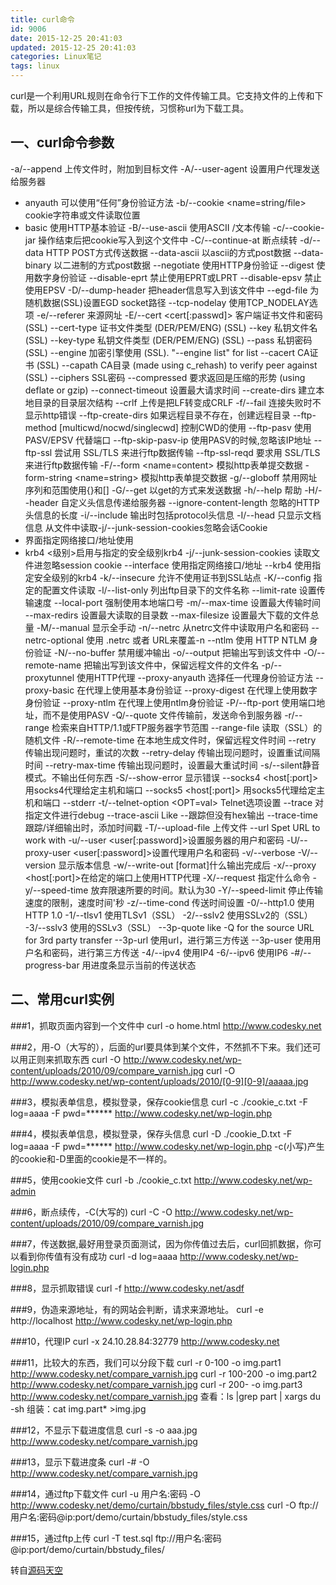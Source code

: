 ```yaml
---
title: curl命令
id: 9006
date: 2015-12-25 20:41:03
updated: 2015-12-25 20:41:03
categories: Linux笔记
tags: linux
---
```


curl是一个利用URL规则在命令行下工作的文件传输工具。它支持文件的上传和下载，所以是综合传输工具，但按传统，习惯称url为下载工具。
<!--more-->

## 一、curl命令参数
-a/--append 上传文件时，附加到目标文件
-A/--user-agent 设置用户代理发送给服务器
- anyauth 可以使用“任何”身份验证方法
-b/--cookie &lt;name=string/file&gt; cookie字符串或文件读取位置
- basic 使用HTTP基本验证
-B/--use-ascii 使用ASCII /文本传输
-c/--cookie-jar 操作结束后把cookie写入到这个文件中
-C/--continue-at 断点续转
-d/--data HTTP POST方式传送数据
--data-ascii 以ascii的方式post数据
--data-binary 以二进制的方式post数据
--negotiate 使用HTTP身份验证
--digest 使用数字身份验证
--disable-eprt 禁止使用EPRT或LPRT
--disable-epsv 禁止使用EPSV
-D/--dump-header 把header信息写入到该文件中
--egd-file 为随机数据(SSL)设置EGD socket路径
--tcp-nodelay 使用TCP_NODELAY选项
-e/--referer 来源网址
-E/--cert &lt;cert[:passwd]&gt; 客户端证书文件和密码 (SSL)
--cert-type 证书文件类型 (DER/PEM/ENG) (SSL)
--key 私钥文件名 (SSL)
--key-type 私钥文件类型 (DER/PEM/ENG) (SSL)
--pass 私钥密码 (SSL)
--engine 加密引擎使用 (SSL). "--engine list" for list
--cacert CA证书 (SSL)
--capath CA目录 (made using c_rehash) to verify peer against (SSL)
--ciphers SSL密码
--compressed 要求返回是压缩的形势 (using deflate or gzip)
--connect-timeout 设置最大请求时间
--create-dirs 建立本地目录的目录层次结构
--crlf 上传是把LF转变成CRLF
-f/--fail 连接失败时不显示http错误
--ftp-create-dirs 如果远程目录不存在，创建远程目录
--ftp-method [multicwd/nocwd/singlecwd] 控制CWD的使用
--ftp-pasv 使用 PASV/EPSV 代替端口
--ftp-skip-pasv-ip 使用PASV的时候,忽略该IP地址
--ftp-ssl 尝试用 SSL/TLS 来进行ftp数据传输
--ftp-ssl-reqd 要求用 SSL/TLS 来进行ftp数据传输
-F/--form &lt;name=content&gt; 模拟http表单提交数据
-form-string &lt;name=string&gt; 模拟http表单提交数据
-g/--globoff 禁用网址序列和范围使用{}和[]
-G/--get 以get的方式来发送数据
-h/--help 帮助
-H/--header 自定义头信息传递给服务器
--ignore-content-length 忽略的HTTP头信息的长度
-i/--include 输出时包括protocol头信息
-I/--head 只显示文档信息
从文件中读取-j/--junk-session-cookies忽略会话Cookie
- 界面指定网络接口/地址使用
- krb4 &lt;级别&gt;启用与指定的安全级别krb4
-j/--junk-session-cookies 读取文件进忽略session cookie
--interface 使用指定网络接口/地址
--krb4 使用指定安全级别的krb4
-k/--insecure 允许不使用证书到SSL站点
-K/--config 指定的配置文件读取
-l/--list-only 列出ftp目录下的文件名称
--limit-rate 设置传输速度
--local-port 强制使用本地端口号
-m/--max-time 设置最大传输时间
--max-redirs 设置最大读取的目录数
--max-filesize 设置最大下载的文件总量
-M/--manual 显示全手动
-n/--netrc 从netrc文件中读取用户名和密码
--netrc-optional 使用 .netrc 或者 URL来覆盖-n
--ntlm 使用 HTTP NTLM 身份验证
-N/--no-buffer 禁用缓冲输出
-o/--output 把输出写到该文件中
-O/--remote-name 把输出写到该文件中，保留远程文件的文件名
-p/--proxytunnel 使用HTTP代理
--proxy-anyauth 选择任一代理身份验证方法
--proxy-basic 在代理上使用基本身份验证
--proxy-digest 在代理上使用数字身份验证
--proxy-ntlm 在代理上使用ntlm身份验证
-P/--ftp-port 使用端口地址，而不是使用PASV
-Q/--quote 文件传输前，发送命令到服务器
-r/--range 检索来自HTTP/1.1或FTP服务器字节范围
--range-file 读取（SSL）的随机文件
-R/--remote-time 在本地生成文件时，保留远程文件时间
--retry 传输出现问题时，重试的次数
--retry-delay 传输出现问题时，设置重试间隔时间
--retry-max-time 传输出现问题时，设置最大重试时间
-s/--silent静音模式。不输出任何东西
-S/--show-error 显示错误
--socks4 &lt;host[:port]&gt; 用socks4代理给定主机和端口
--socks5 &lt;host[:port]&gt; 用socks5代理给定主机和端口
--stderr
-t/--telnet-option &lt;OPT=val&gt; Telnet选项设置
--trace 对指定文件进行debug
--trace-ascii Like --跟踪但没有hex输出
--trace-time 跟踪/详细输出时，添加时间戳
-T/--upload-file 上传文件
--url Spet URL to work with
-u/--user &lt;user[:password]&gt;设置服务器的用户和密码
-U/--proxy-user &lt;user[:password]&gt;设置代理用户名和密码
-v/--verbose
-V/--version 显示版本信息
-w/--write-out [format]什么输出完成后
-x/--proxy &lt;host[:port]&gt;在给定的端口上使用HTTP代理
-X/--request <command></command>指定什么命令
-y/--speed-time 放弃限速所要的时间。默认为30
-Y/--speed-limit 停止传输速度的限制，速度时间'秒
-z/--time-cond 传送时间设置
-0/--http1.0 使用HTTP 1.0
-1/--tlsv1 使用TLSv1（SSL）
-2/--sslv2 使用SSLv2的（SSL）
-3/--sslv3 使用的SSLv3（SSL）
--3p-quote like -Q for the source URL for 3rd party transfer
--3p-url 使用url，进行第三方传送
--3p-user 使用用户名和密码，进行第三方传送
-4/--ipv4 使用IP4
-6/--ipv6 使用IP6
-#/--progress-bar 用进度条显示当前的传送状态

## 二、常用curl实例
###1，抓取页面内容到一个文件中
curl -o home.html http://www.codesky.net

###2，用-O（大写的），后面的url要具体到某个文件，不然抓不下来。我们还可以用正则来抓取东西
curl -O http://www.codesky.net/wp-content/uploads/2010/09/compare_varnish.jpg
curl -O http://www.codesky.net/wp-content/uploads/2010/[0-9][0-9]/aaaaa.jpg

###3，模拟表单信息，模拟登录，保存cookie信息
curl -c ./cookie_c.txt -F log=aaaa -F pwd=****** http://www.codesky.net/wp-login.php

###4，模拟表单信息，模拟登录，保存头信息
curl -D ./cookie_D.txt -F log=aaaa -F pwd=****** http://www.codesky.net/wp-login.php
-c(小写)产生的cookie和-D里面的cookie是不一样的。

###5，使用cookie文件
curl -b ./cookie_c.txt http://www.codesky.net/wp-admin

###6，断点续传，-C(大写的)
curl -C -O http://www.codesky.net/wp-content/uploads/2010/09/compare_varnish.jpg

###7，传送数据,最好用登录页面测试，因为你传值过去后，curl回抓数据，你可以看到你传值有没有成功
curl -d log=aaaa http://www.codesky.net/wp-login.php

###8，显示抓取错误
curl -f http://www.codesky.net/asdf

###9，伪造来源地址，有的网站会判断，请求来源地址。
curl -e http://localhost http://www.codesky.net/wp-login.php

###10，代理IP
curl -x 24.10.28.84:32779 http://www.codesky.net

###11，比较大的东西，我们可以分段下载
curl -r 0-100 -o img.part1 http://www.codesky.net/compare_varnish.jpg
curl -r 100-200 -o img.part2 http://www.codesky.net/compare_varnish.jpg
curl -r 200- -o img.part3 http://www.codesky.net/compare_varnish.jpg
查看：ls |grep part | xargs du -sh
组装：cat img.part* &gt;img.jpg

###12，不显示下载进度信息
curl -s -o aaa.jpg http://www.codesky.net/compare_varnish.jpg

###13，显示下载进度条
curl -# -O http://www.codesky.net/compare_varnish.jpg

###14，通过ftp下载文件
curl -u 用户名:密码 -O http://www.codesky.net/demo/curtain/bbstudy_files/style.css
curl -O ftp://用户名:密码@ip:port/demo/curtain/bbstudy_files/style.css

###15，通过ftp上传
curl -T test.sql ftp://用户名:密码@ip:port/demo/curtain/bbstudy_files/

转自[源码天空](http://www.codesky.net/article/201010/170043.html)
